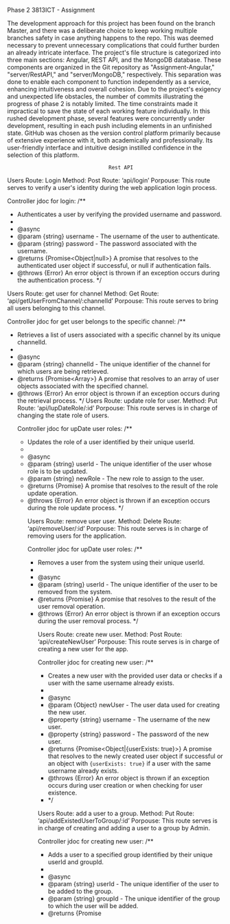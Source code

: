 
Phase 2
                                            3813ICT - Assignment

The development approach for this project has been found on the branch Master, and there was a deliberate choice to keep working multiple branches safety in case anything happens to the repo. This was deemed necessary to prevent unnecessary complications that could further burden an already intricate interface.
The project's file structure is categorized into three main sections: Angular, REST API, and the MongoDB database. These components are organized in the Git repository as "Assignment-Angular," "server/RestAPI," and "server/MongoDB," respectively. This separation was done to enable each component to function independently as a service, enhancing intuitiveness and overall cohesion.
Due to the project's exigency and unexpected life obstacles, the number of commits illustrating the progress of phase 2 is notably limited. The time constraints made it impractical to save the state of each working feature individually. In this rushed development phase, several features were concurrently under development, resulting in each push including elements in an unfinished state.
GitHub was chosen as the version control platform primarily because of extensive experience with it, both academically and professionally. Its user-friendly interface and intuitive design instilled confidence in the selection of this platform.

                                     Rest API
Users Route: Login
Method: Post
Route: ‘api/login’
Porpouse: This route serves to verify a user's identity during the web application login process.

Controller jdoc for login:
 /**
* Authenticates a user by verifying the provided username and password.
*
* @async
* @param {string} username - The username of the user to authenticate.
* @param {string} password - The password associated with the username.
* @returns {Promise<Object|null>} A promise that resolves to the authenticated user object if successful, or null if authentication fails.
* @throws {Error} An error object is thrown if an exception occurs during the authentication process.
*/

Users Route: get user for channel
Method: Get
Route: ‘api/getUserFromChannel/:channelId’
Porpouse: This route serves to bring all users belonging to this channel.

Controller jdoc for get user belongs to the specific channel:
/**
* Retrieves a list of users associated with a specific channel by its unique channelId.
*
* @async
* @param {string} channelId - The unique identifier of the channel for which users are being retrieved.
* @returns {Promise<Array<Object>>} A promise that resolves to an array of user objects associated with the specified channel.
* @throws {Error} An error object is thrown if an exception occurs during the retrieval process.
*/
Users Route: update role for user.
Method: Put
Route: ‘api/lupDateRole/:id’
Porpouse: This route serves is in charge of changing the state role of users.

Controller jdoc for upDate user roles:
/**
* Updates the role of a user identified by their unique userId.
*
* @async
* @param {string} userId - The unique identifier of the user whose role is to be updated.
* @param {string} newRole - The new role to assign to the user.
* @returns {Promise<Object>} A promise that resolves to the result of the role update operation.
* @throws {Error} An error object is thrown if an exception occurs during the role update process.
*/

Users Route: remove user user.
Method: Delete
Route: ‘api/removeUser/:id’
Porpouse: This route serves is in charge of removing users for the application.

Controller jdoc for upDate user roles:
/**
* Removes a user from the system using their unique userId.
*
* @async
* @param {string} userId - The unique identifier of the user to be removed from the system.
* @returns {Promise<Object>} A promise that resolves to the result of the user removal operation.
* @throws {Error} An error object is thrown if an exception occurs during the user removal process.
*/

Users Route: create new user.
Method: Post
Route: ‘api/createNewUser’
Porpouse: This route serves is in charge of creating a new user for the app.

Controller jdoc for creating new user:
/**
* Creates a new user with the provided user data or checks if a user with the same username already exists.
*
* @async
* @param {Object} newUser - The user data used for creating the new user.
* @property {string} username - The username of the new user.
* @property {string} password - The password of the new user.
* @returns {Promise<Object|{userExists: true}>} A promise that resolves to the newly created user object if successful or an object with `{userExists: true}` if a user with the same username already exists.
* @throws {Error} An error object is thrown if an exception occurs during user creation or when checking for user existence.
* */

Users Route: add a user to a group.
Method: Put
Route: ‘api/addExistedUserToGroup/:id’
Porpouse: This route serves is in charge of creating and adding a user to a group by Admin.

Controller jdoc for creating new user:
/**
* Adds a user to a specified group identified by their unique userId and groupId.
*
* @async
* @param {string} userId - The unique identifier of the user to be added to the group.
* @param {string} groupId - The unique identifier of the group to which the user will be added.
* @returns {Promise<Object>} A promise that resolves to the result of the user addition to the group operation.
* @throws {Error} An error object is thrown if an exception occurs during the user addition process.
*/

Users Route: remove user from group.
Method: Put
Route: ‘api/removeUserFromGroupr’
Porpouse: This route server is in charge of removing group from group.

Controller jdoc for removing the user from group:
/**
* Removes a user from a specified group identified by their unique userId and groupId.
*
* @async
* @param {string} userId - The unique identifier of the user to be removed from the group.
* @param {string} groupId - The unique identifier of the group from which the user will be removed.
* @returns {Promise<Object>} A promise that resolves to the result of the user removal from the group operation.
* @throws {Error} An error object is thrown if an exception occurs during the user removal process.
*/

Users Route: get single user by id.
Method: Get
Route: ‘api/user/:id’
Porpouse: This route server is in charge of getting single user by id.

Controller jdoc for getting single user by id:
/**
* Retrieves a user's information based on their unique userId.
*
* @async
* @param {string} userId - The unique identifier of the user to be retrieved.
* @returns {Promise<Object>} A promise that resolves to the user object with the specified userId.
* @throws {Error} An error object is thrown if an exception occurs during the user retrieval process.
*/

Users Route: get all users depending on the role.
Method: Get
Route: ‘api/getAllUsers/:id’
Porpouse: This route server is in charge of getting all users.

Controller jdoc for getting all users:
/**
* Retrieves a list of users based on the role of the specified user identified by their unique userId.
*
* @async
* @param {string} userId - The unique identifier of the user whose role is used to filter other users.
* @returns {Promise<Array<Object>>} A promise that resolves to an array of user objects based on the user's role.
* @throws {Error} An error object is thrown if an exception occurs during the user retrieval process.
*/

Groups Route: get all groups.
Method: Get
Route: ‘api/getAllGroups’
Porpouse: This route server is in charge of getting all groups.

Controller jdoc for getting all groups:
/**
* Retrieves a list of all groups from the database.
*
* @async
* @returns {Promise<Array<Object>>} A promise that resolves to an array of all group objects in the database.
* @throws {Error} An error object is thrown if an exception occurs during the retrieval process.
*/

Groups Route: get my groups.
Method: Get
Route: ‘api/getMyGroups’
Porpouse: This route server is in charge of getting my own groups where I belong.

Controller jdoc for getting all my groups:
/**
* Retrieves a list of groups associated with a user based on their unique userId.
*
* @async
* @param {string} userId - The unique identifier of the user for whom associated groups are to be retrieved.
* @returns {Promise<Array<Object>>} A promise that resolves to an array of group objects associated with the user.
* @throws {Error} An error object is thrown if an exception occurs during the group retrieval process.
*/

Groups Route: create a group.
Method: Post
Route: ‘api/createGroup’
Porpouse: This route server is in charge of creating a group.

Controller jdoc for creating a group:
/**
* Creates a new group with the provided group data.
*
* @async
* @param {Object} newGroup - The group data to be used for creating the new group.
* @returns {Promise<Object>} A promise that resolves to the newly created group object.
* @throws {Error} An error object is thrown if an exception occurs during the group creation process.
*/

Groups Route: remove group.
Method: Post
Route: ‘api/removeGroup/:id’
Porpouse: This route server is in charge of removing a group using id.

Controller jdoc for removing a group:
/**
* Removes a group from the database based on its unique groupId.
*
* @async
* @param {string} groupId - The unique identifier of the group to be removed.
* @returns {Promise<Object>} A promise that resolves to the result of the group removal operation.
* @throws {Error} An error object is thrown if an exception occurs during the group removal process.
*/

Channels Route: get all channels.
Method: Post
Route: ‘api/getChennel/:groupId’
Porpouse: This route server is in charge of getting a channel fro a group, using groupId.

Controller jdoc for getting channels:
/**
* Retrieves a list of channels associated with a group based on its unique groupId.
*
* @async
* @param {string} groupId - The unique identifier of the group for which associated channels are to be retrieved.
* @returns {Promise<Array<Object>} A promise that resolves to an array of channel objects associated with the group.
* @throws {Error} An error object is thrown if an exception occurs during the channel retrieval process.
*/

Channels Route: get the channel to a group.
Method: Post
Route: ‘api/addChannelToGroup’
Porpouse: This route server is in charge of adding channel to group.

Controller jdoc for adding a channel to a group:
/**
* Adds a new channel to a group using the provided channel data.
*
* @async
* @param {Object} newChannel - The channel data to be used for creating the new channel.
* @returns {Promise<Object>} A promise that resolves to the newly created channel object.
* @throws {Error} An error object is thrown if an exception occurs during the channel creation process.
*/

Channels Route: remove a user from the channel.
Method: Get
Route: ‘api/removeUserFromChannel’
Porpouse: This route server is in charge of removing user from the channel..

Controller jdoc for removing user from channel:
/**
* Removes a user from a channel based on their email, with role-based access control.
*
* @async
* @param {Object} group - The group object representing the channel from which the user should be removed.
* @param {MongoDBDatabase} db - The MongoDB database instance.
* @returns {Promise<Array<Object>|Object|string>} A promise that resolves to an array of user objects in the updated channel, an error object with a status and message, or a string message indicating permission restrictions.
* @throws {Error} An error object is thrown if an exception occurs during the user removal process.
*/

Channels Route: remove channel.
Method: Delete
Route: ‘api/removeChannel’
Porpouse: This route server is in charge of removing channel.

Controller jdoc for removing channel:
/**
* Removes a channel from the system using its unique channelId.
*
* @async
* @param {string} channelId - The unique identifier of the channel to be removed from the system.
* @returns {Promise<Object>} A promise that resolves to the result of the channel removal operation.
* @throws {Error} An error object is thrown if an exception occurs during the channel removal process.
*/

Chats Route: send message.
Method: Post
Route: ‘api/sendMessage
Porpouse: This route server is in charge sending messages.

Controller jdoc for sending message:
/**
* Sends a message in a chat room and broadcasts it over a WebSocket connection if provided.
*
* @async
* @param {Object} newChat - The message data to be sent in the chat.
* @param {SocketIO} io - The Socket.IO instance for broadcasting messages to connected clients (optional).
* @returns {Promise<Object>} A promise that resolves to the result of the message creation.
* @throws {Error} An error object is thrown if an exception occurs during the message sending process.
*/

Chats Route: get chat by channel id.
Method: Post
Route: ‘api/getChayByChannelId’
Porpouse: This route server is in charge of sending messages.

Controller jdoc for getting chat by channel id:
/**
* Retrieves a list of chat messages associated with a specific channel based on its unique channelId.
*
* @async
* @param {string} channelId - The unique identifier of the channel for which associated chat messages are to be retrieved.
* @returns {Promise<Array<Object>>} A promise that resolves to an array of chat message objects associated with the channel.
* @throws {Error} An error object is thrown if an exception occurs during the chat message retrieval process.
*/


                      Client distribution
the client was created with new views to manage users and groups in it own page.






# MyApp

This project was generated with [Angular CLI](https://github.com/angular/angular-cli) version 16.1.8.

## Development server

Run `ng serve` for a dev server. Navigate to `http://localhost:4200/`. The application will automatically reload if you change any of the source files.

## Code scaffolding

Run `ng generate component component-name` to generate a new component. You can also use `ng generate directive|pipe|service|class|guard|interface|enum|module`.

## Build

Run `ng build` to build the project. The build artifacts will be stored in the `dist/` directory.

## Running unit tests

Run `ng test` to execute the unit tests via [Karma](https://karma-runner.github.io).

## Running end-to-end tests

Run `ng e2e` to execute the end-to-end tests via a platform of your choice. To use this command, you need to first add a package that implements end-to-end testing capabilities.

## Further help

To get more help on the Angular CLI use `ng help` or go check out the [Angular CLI Overview and Command Reference](https://angular.io/cli) page.

## Set up project for week-4
#### use nvm use 18.10.0  
1. Create a folder called `week4tut` 
2. Open terminal inside of folder week4tut.
3.  run `npm install -@angular/cli`,
   #### Setting:
   ```Run new chat-system, this will create a new angular project and then set the configuration for your project as instructed below 
      If you want to set the router "YES"
      What style to use, by default is "CSS", stay with that one
   ```
4. As soon as a new  project is created change the director from week4tut to chat-system using the terminal.
5. #### Development server
   Run `ng serve` for a dev server. Navigate to `http://localhost:4200/`. The application will automatically reload if you change any 
   of the source files.
   
### Some commands to use in termianal:
   ```ng serve --open```
    ```ng serve --open```
     ```ng generate component FolderName```
   

### Brief explanation of some files:
|File name  |  Description| 
|:-----|:-------|
| gitignore|Git source repository system |
| package.json | npm uses information in this file to know the libraries it needs to build and run the project |
| node_modules | npm  install package here, It stays like that, not modify it.|
| README.md | A text file that you can to describe the project. By default, it has information on how to run the project.|
|tsconfig.json| The TypeScript compiler uses this file for various settings |
| src/ | The src directory contend all your files that are going to be uploaded to the web server, however, it has run the first build to create a folder that is the one to upload to the server.|

  ### Documentation - Phase 1:
   `User:` A registered participant in the project with the capability to read and write messages. Depending on
       their permissions,they may also have the authority to modify the database content.
       Group: In accordance with the assignment specification, a designated entity where users can be assigned
       and granted access to
       view various channels. Additionally, a Group may have a Group Assistant who aids in managing its 
       activities.Channel: A communication space where users can compose messages and access chat history.
       Channels are associated with specific groups, and access to each channel is restricted to designated users,
       ensuring controlled participation.
   
 ### Git:
  
       `Layout:` All the tasks completed for Phase 1 are currently hosted on the Main branch, serving as the foundation
       for ongoing development. During Phase 1, to ensure code safety in case of unexpected issues, I adopted a practice of
       working on different branches for each specific task. These task-specific branches were later merged into the Master
       branch, which now houses the consolidated main codebase. This approach provides both version control and a structured
       workflow, safeguarding the project's integrity and allowing for efficient development.
      
       Commit Good Practices: Throughout the development process, I made commitments to the repository at strategic points.
       Commits were made when adding a new block of functionality, especially when the option for rollback might be necessary.
       This approach saved time as it eliminated the need for continuous commits to the main repository, thereby keeping the
       commit history concise and meaningful.
       Additionally, I committed changes at the end of each development session. This practice ensured that no progress was lost
       and allowed me to work on the most up-to-date version of my application during the next session. This disciplined commitment
       strategy contributed to efficient and organized development.
   

 ### For phase 1 of the assignment, there are all branches.:
   
     ```
      master, Add-JSON-file-updateViews, clone-week-5,
      create-groups, create-homechat-html, create-services, create-user-type-structure, main-view-chat,
      roles-groupAdmin, superAdmin-roles
   ```
 ### Data structure:
     Project Requirements: This project entails a requirement in which data extracted from a database (to be implemented in Phase 2)
     plays a pivotal role in dynamically altering the user's interaction with the site. To facilitate this, the project employs four distinct
     types of data structures. Collectively, these structures encompass all the necessary information to realize the functionality outlined in
     the assignment specifications.

      Project Data Management: Although a traditional database is not yet implemented, a JSON file system is currently employed to persist
      data, ensuring efficient data management throughout the project's phases.
      The project comprises three distinct JSON arrays:
      `JSON User Array:` This array serves as a repository for user-related data, including user profiles, roles, and permissions.
      `JSON Groups Array:` Here, group-specific information is stored, including the assignment of users and channels, as well as any Group Assistants.
      `JSON Channels Array:` This array is dedicated to storing data pertaining to communication channels, specifying which users have access to each
      channel, and preserving chat history.
      While not a traditional database, these JSON data structures provide the necessary foundation for data persistence and retrieval, facilitating
      effective project development and testing.

   
 ### User Data Structure:
       The user data structure is represented as an array of user objects, each containing comprehensive information about registered users and
       their respective permissions. A user object adheres to a standardized format, as 
        exemplified below:
        
        {
        "id": UUID,
        "username": <String>,
        "email": <String>,
        "login": <boolean>,
        "pwd": <String>,
        "roles": <String[ ]>,
        "groups": String[ ],
        "avatar": String,
        }
        
        `Value Explanations:`
        id: A unique numerical identifier assigned to each user, ensuring their distinct recognition within the system.
        username: A user-defined name for their account, visible to other users, and also required to be unique to prevent duplicates.
        `email:` The email address associated with the user's account, serving as a means of communication and identification. This information
        is typically not visible to other users without specific permissions.
        password: The user's password, is used for authentication during the login process to verify the user's claimed identity.
        `role:` An array that contains superAdmin or groupAdmin or user, signifying the level of permissions granted to the user within the application.
        user indicates no special permissions, groupAdmin designates privileges, and 
        superAdmin signifies Super Admin status. The identification of Group Assistants is determined within the group data object, offering an additional
        layer of access control.
        Groups: An Array that contains ids of the groups this user belongs
   
 ### Groups Data Structure:
   ```
      The group data structure is an array comprising group objects. These objects encompass essential details, including the user associated
 with a specific group, alongside additional relevant information.
      
      
      
      {
      "id": UUID,
      "username": <String>,
      "userIdGroup": <string[ ]>,
      }
      
      Value Descriptions:
      id: A distinct numeric identifier assigned to this group, ensuring its uniqueness within the system.
      username: A user-friendly title representing the group, visible to end users for easy identification.
      userIdGroup: An array comprising UUIDs of users who have been included as members of this group, allowing user management within the group.
      
      
      
      
      
      Channels Data Structure: Within the channels array, individual channel objects are stored, each carrying crucial data regarding
     the chat history within a specific channel. Additionally, these objects specify which users are granted access to the channel, thus regulating
      participation effectively.
      
      {
      "id": UUID,
      "username": <String>,
      "name": <String>,
      "group": <number>,
      "userIdChannels": <string[ ]>,
      }
      
      Channel Properties:
      id: A distinctive identifier unique to this channel, ensuring its individuality within the system.
      username: A user-friendly title representing the channel, visibly displayed in the user interface for easy identification.
      group: A list of IDs that tells, that this channel belongs to this ID group.
      userIdChannels: A list of IDs that tells, this channel belongs to this id user.
   ```

 ### Message Object.:
   ```
    Within this object, essential details related to a specific message are consolidated. This includes identification information, the message's content, and the user responsible for posting the message.

    {
    "id": UUID,
    "autor": <String>,
    "content": <String>,
    }
    
    Message Attributes:
    id: A distinctive identifier exclusively assigned to this message, ensuring its uniqueness within the system.
    author: The unique identifier of the message's author, linking the message to its creator.
    content: A textual string encapsulating the content of the message, conveying the message's essence.
```
### Front-End:
   ```
    Project Components:
    In this Angular project, the architecture relies on a streamlined set of four components. Each component corresponds to
    a distinct page within the application, encompassing the following:
    Home:
    This is the program's default route, accessible by navigating to "/". It acts as the host for the router module and functions
    as a container for all other pages within the application.
    The code within this component plays a pivotal role in managing user navigation. Specifically, it handles redirects:
    When a user is not logged in, it redirects them to "/login".
   Upon successful authentication, users are redirected to "/groups".
   Additionally, this component is responsible for extracting JSON data from local files during the initial page load. However, it's
   important to note that this data retrieval process is temporary and will be replaced with enhanced functionality integrated into other
   components during Phase 2 of the assignment.
  
  
   Login:
   The login page, accessible via the "/login" route, serves as the gateway for user authentication. It encompasses essential elements:
   User Input Fields: This page features two text input fields, one for the username and another for the password, providing the necessary
   fields for user credentials.
   Submit Button: A submission button allows users to initiate the login process upon entering their credentials.
   Error Dialog Box: In case of invalid credentials, a hidden dialog box is in place to discreetly present an error message to the user,
   guiding them towards a successful login.
   Upon successful authentication, users are seamlessly redirected to the "/Home" route. Here, they gain access to their assigned groups
   and channels, as well as the chat history, facilitating engagement within the application.
  
  
   Profile: This component views the information of the user.
   Profile: This component views the information of the user and allows to edit it.
   To enhance the visual presentation and user experience, all components have been meticulously styled using the CSS and JavaScript resources
   provided by the Bootstrap library. This approach ensures a cohesive and aesthetically pleasing interface throughout the application.

   ```
 ### Some features will be improved in the second phase of the App.:
  
      `Create group modal:` Within this section, users are presented with a straightforward interface for creating a new group. It encompasses the following components:
      Text Input Field: A single text field is provided for users to input the desired name for the new group, facilitating easy customization.
      Submit Button: Upon entering the new group name, users can trigger the creation process by clicking the "Submit" button.
      To execute the group creation, a request is made to the server using the URL 'http://localhost:3000/api/createGroup.' This request includes two
      essential parameters: 'user who is login' and 'newGroupName.' These parameters enable seamless communication with the server, resulting in the successful creation of the new group.

      `Create promote user as Admin modal:`
      Within this section, users are presented with a straightforward interface for promoting user as admin. It encompasses the following components:
      Text Input Field: A single text field is provided for users to input the desired email for the new user who will be admin, facilitating easy customization.
      Submit Button: Upon entering the new group name, users can trigger the creation process by clicking the "Submit" button.
      To execute the user as admin, a request is made to the server using the URL 'http://localhost:3000/api/promoteUserAsAdmin'.' This request includes two
      essential parameters: 'user who is login' and 'groupName.' These parameters enable seamless communication with the server, resulting in the successful promotion user to Admin.

      `Create remove user modal:`
      Within this section, users are presented with a straightforward interface for promoting the remove of user. It encompasses the following components:
      Text Input Field: A single text field is provided for users to input the desired email for the user who will be removed, facilitating easy customization.
      Submit Button: Upon entering the remove user, users can trigger the creation process by clicking the "Submit" button.
      To execute the remove user creation, a request is made to the server using the URL 'http://localhost:3000/api/removeUser'.' This request includes two essential
      parameters: 'user who is login' and 'userEmail to be remove.' These parameters enable seamless communication with the server, resulting in the
      successful promotion user to Admin.

      `Create create new user modal:`
      Within this section, users are presented with a straightforward interface for promoting the creation of  user. It encompasses the following components:
      Text Input Field: A single text field is provided for users to input the desired email for the user who will be create, facilitating easy customization.
      Submit Button: Upon entering the creation user, users can trigger the creation process by clicking the "Submit" button.
      To execute the new user creation, a request is made to the server using the URL 'http://localhost:3000/api/createNewUser.' This request includes two
      essential parameters: 'user who is login' and 'user email to be removed.' These parameters enable seamless communication with the server, address email, username, pwd.

      `Create add user to group model:`
      Within this section, users are presented with a straightforward interface for promoting the adding user to a group. It encompasses the following components:
      Text Input Field: A single text field is provided for users to input the desired email for the user who will be added and groupId, facilitating easy customization.
      Submit Button: Upon entering the adding user, users can trigger the adding process by clicking the "Submit" button.
      To execute the adding user, a request is made to the server using the URL 'http://localhost:3000/api/addExisedUserToGroup.' This request includes two
      essential parameters: 'user who is login' and 'user email to be added and groupName.' These parameters enable seamless communication with the server,
      address email, username, pwd.

      `Create remove group modal:`
      Within this section, users are presented with a straightforward interface for promoting the removing group. It encompasses the following components:
      Text Input Field: A single text field is provided for groupName to be remove, facilitating easy customization.
      Submit Button: Upon entering the removing groupr, users can trigger the adding process by clicking the "Submit" button.
      To execute the remove group, a request is made to the server using the URL 'http://localhost:3000/api/removeGroup.' This request includes two essential
      parameters: 'user who is login' and 'groupName.' These parameters enable seamless communication with server.

      `Create remove user from group modal:`
      Within this section, users are presented with a straightforward interface for removing user. It encompasses the following components:
      Text Input Field: A single text field is provided for users to input the desired email for the user who will be removed, facilitating easy customization.
      Submit Button: Upon entering the remove user, users can trigger the remove process by clicking the "Submit" button.
      To execute the remove user, a request is made to the server using the URL 'http://localhost:3000/api/removeUser.' This request includes two essential
      parameters: 'user who is login' and 'user email to be removed.' These parameters enable seamless communication with the server, the user who is login, user email to be removed.

      `Create add channel to group modal:`
      Within this section, users are presented with a straightforward interface for adding a channel to a group. It encompasses the following components:
      Text Input Field: A single text field is provided for users to input the desired groupId and new channel name, facilitating easy customization.
      Submit Button: Upon entering the adding channel to group, users can trigger the adding process by clicking the "Submit" button.
      To execute the adding channel to the group, a request is made to the server using the URL 'http://localhost:3000/api/addChannelToGroup.' This request includes
      two essential parameters: 'user who is login' and 'groupId.' These parameters enable seamless communication with the server, the user who is login, new channel name.
      Create remove channel modal:
      Create remove user from cahnnel modal:

   
